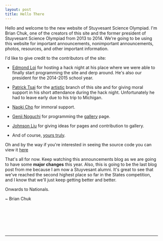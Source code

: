 ```yaml
---
layout: post
title: Hello There
---
```


Hello and welcome to the new website of Stuyvesant Science Olympiad. I'm Brian Chuk, one of the creators of this site and the former president of Stuyvesant Science Olympiad from 2013 to 2014. We're going to be using this website for important announcements, nonimportant announcements, photos, resources, and other important information.

I'd like to give credit to the contributors of the site:

- [Edmond Loi](https://www.facebook.com/edmond.loi.7) for hosting a hack night at his place where we were able to finally start programming the site and derp around. He's also our president for the 2014-2015 school year.

- [Patrick Tsai](https://github.com/patosai) for the [artistic](https://github.com/StuySciOly/StuySciOly.github.io/tree/artistic) branch of this site and for giving moral support in his short attendance during the hack night. Unfortunately he had to leave early due to his trip to Michigan.

- [Naoki Cho](http://naokicho.com/) for immoral support.

- [Genji Noguchi](https://github.com/genjinoguchi) for programming the [gallery](https:StuySciOly.github.io/gallery) page.

- [Johnson Liu](https://www.facebook.com/johnson.liu.71) for giving ideas for pages and contribution to gallery.

- And of course, [yours truly](https://github.com/devchuk).

Oh and by the way if you're interested in seeing the source code you can view it [here](https://github.com/StuySciOly/StuySciOly.github.io)

That's all for now. Keep watching this announcements blog as we are going to have some **major changes** this year.
Also, this is going to be the last blog post from me because I am now a Stuyvesant alumni. It's great to see that we've reached the second highest place so far in the States competition, and I know that we'll just keep getting better and better.

Onwards to Nationals.

~ Brian Chuk

<br>
<br>
<br>
<br>
<br>
<hr>
<br>
<br>
<br>
<br>
<br>
